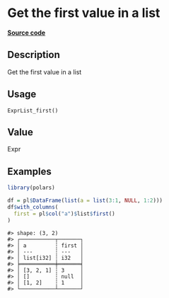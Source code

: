 

# Get the first value in a list

[**Source code**](https://github.com/pola-rs/r-polars/tree/main/R/expr__list.R#L166)

## Description

Get the first value in a list

## Usage

<pre><code class='language-R'>ExprList_first()
</code></pre>

## Value

Expr

## Examples

``` r
library(polars)

df = pl$DataFrame(list(a = list(3:1, NULL, 1:2)))
df$with_columns(
  first = pl$col("a")$list$first()
)
```

    #> shape: (3, 2)
    #> ┌───────────┬───────┐
    #> │ a         ┆ first │
    #> │ ---       ┆ ---   │
    #> │ list[i32] ┆ i32   │
    #> ╞═══════════╪═══════╡
    #> │ [3, 2, 1] ┆ 3     │
    #> │ []        ┆ null  │
    #> │ [1, 2]    ┆ 1     │
    #> └───────────┴───────┘
